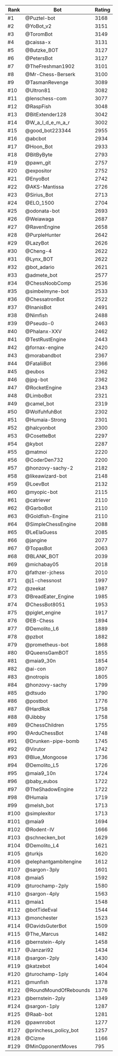 Rank|Bot|Rating
---|---|---
#1|@Puztel-bot|3168
#2|@YoBot_v2|3151
#3|@ToromBot|3149
#4|@caissa-x|3131
#5|@Butzke_BOT|3127
#6|@PetersBot|3127
#7|@TheFreshman1902|3101
#8|@Mr-Chess-Berserk|3100
#9|@TasmanRevenge|3089
#10|@Ultron81|3082
#11|@lenschess-com|3077
#12|@RaspFish|3048
#13|@BitExtender128|3042
#14|@W_a_l_d_e_m_a_r|3002
#15|@good_bot223344|2955
#16|@abcbot|2934
#17|@Hoon_Bot|2933
#18|@BitByByte|2793
#19|@pawn_git|2757
#20|@expositor|2752
#21|@EnyoBot|2742
#22|@AKS-Mantissa|2726
#23|@Sirius_Bot|2713
#24|@ELO_1500|2704
#25|@odonata-bot|2693
#26|@Weiawaga|2687
#27|@RavenEngine|2658
#28|@PurpleHunter|2642
#29|@LazyBot|2626
#30|@Cheng-4|2622
#31|@Lynx_BOT|2622
#32|@bot_adario|2621
#33|@admete_bot|2577
#34|@ChessNoobComp|2536
#35|@simbelmyne-bot|2533
#36|@ChessatronBot|2522
#37|@InanisBot|2491
#38|@Nimfish|2488
#39|@Pseudo-0|2463
#40|@Phalanx-XXV|2462
#41|@TestRustEngine|2443
#42|@fornax-engine|2420
#43|@morabandbot|2367
#44|@FataliiBot|2366
#45|@eubos|2362
#46|@jpg-bot|2362
#47|@RocketEngine|2343
#48|@LimboBot|2321
#49|@camel_bot|2319
#50|@WolfuhfuhBot|2302
#51|@Humaia-Strong|2301
#52|@halcyonbot|2300
#53|@CosetteBot|2297
#54|@kybot|2287
#55|@matmoi|2220
#56|@CoderDen732|2200
#57|@honzovy-sachy-2|2182
#58|@likeawizard-bot|2148
#59|@LoevBot|2132
#60|@myopic-bot|2115
#61|@catriever|2110
#62|@GarboBot|2110
#63|@Goldfish-Engine|2110
#64|@SimpleChessEngine|2088
#65|@LeElaGuess|2085
#66|@jangine|2077
#67|@TopasBot|2063
#68|@BLANK_BOT|2039
#69|@michabay05|2018
#70|@fathzer-jchess|2010
#71|@j1-chessnost|1997
#72|@zeekat|1987
#73|@BreadEater_Engine|1985
#74|@ChessBot8051|1953
#75|@piglet_engine|1917
#76|@EB-Chess|1894
#77|@Demolito_L6|1889
#78|@pzbot|1882
#79|@prometheus-bot|1868
#80|@QueensGamBOT|1855
#81|@maia9_30n|1854
#82|@ai-con|1807
#83|@notropis|1805
#84|@honzovy-sachy|1799
#85|@dtsudo|1790
#86|@postbot|1776
#87|@HardRok|1758
#88|@Jibbby|1758
#89|@ChessChildren|1755
#90|@ArduChessBot|1748
#91|@Drunken-pipe-bomb|1745
#92|@Virutor|1742
#93|@Blue_Mongoose|1736
#94|@Demolito_L5|1726
#95|@maia9_10n|1724
#96|@baby_eubos|1722
#97|@TheShadowEngine|1722
#98|@Humaia|1719
#99|@melsh_bot|1713
#100|@simplexitor|1713
#101|@maia9|1694
#102|@Rodent-IV|1666
#103|@schnecken_bot|1629
#104|@Demolito_L4|1621
#105|@turkjs|1620
#106|@elephantgambitengine|1612
#107|@sargon-3ply|1601
#108|@maia5|1592
#109|@turochamp-2ply|1580
#110|@sargon-4ply|1563
#111|@maia1|1548
#112|@botTideEval|1544
#113|@monchester|1523
#114|@DavidsGuterBot|1509
#115|@The_Marcus|1482
#116|@bernstein-4ply|1458
#117|@Janzari92|1434
#118|@sargon-2ply|1430
#119|@katzebot|1404
#120|@turochamp-1ply|1404
#121|@munfish|1378
#122|@RoundMoundOfRebounds|1376
#123|@bernstein-2ply|1349
#124|@sargon-1ply|1287
#125|@Raab-bot|1281
#126|@pawnrobot|1277
#127|@princhess_policy_bot|1257
#128|@Cizme|1166
#129|@MinOpponentMoves|795
